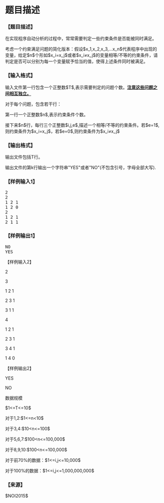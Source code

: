 # 题目描述


<h3>
【题目描述】
</h3>
<p>
在实现程序自动分析的过程中，常常需要判定一些约束条件是否能被同时满足。
</p>
<p>
考虑一个约束满足问题的简化版本：假设$x_1,x_2,x_3,...x_n$代表程序中出现的变量，给定$n$个形如$x_i=x_j$或者$x_i≠x_j$的变量相等/不等的约束条件，请判定是否可以分别为每一个变量赋予恰当的值，使得上述条件同时被满足。
</p>
<h3>
【输入格式】
</h3>
<p>
输入文件第一行包含一个正整数$T$,表示需要判定的问题个数。<strong><u>注意这些问题之间相互独立。</u></strong> 
</p>
<p>
对于每个问题，包含若干行：
</p>
<p>
第一行一个正整数$n$,表示约束条件个数。
</p>
<p>
接下来$n$行，每行三个正整数$i,j,e$,描述一个相等/不等的约束条件。若$e=1$,则约束条件为$x_i=x_j$，若$e=0$,则约束条件为$x_i≠x_j$
</p>
<h3>
【输出格式】
</h3>
<p>
输出文件包括T行。
</p>
<p>
输出文件的第k行输出一个字符串&#34;YES&#34;或者&#34;NO&#34;(不包含引号，字母全部大写).
</p>
<h3>
【样例输入1】
</h3>
<pre>2
2
1 2 1
1 2 0
2
1 2 1
2 1 1
</pre>
<h3>
【样例输出1】
</h3>
<pre>NO
YES</pre>
<p>
【样例输入2】
</p>
<p>
2
</p>
<p>
3
</p>
<p>
1 2 1
</p>
<p>
2 3 1
</p>
<p>
3 1 1
</p>
<p>
4
</p>
<p>
1 2 1
</p>
<p>
2 3 1
</p>
<p>
3 4 1
</p>
<p>
1 4 0
</p>
<p>
【样例输出2】
</p>
<p>
YES
</p>
<p>
NO
</p>
<p>
数据规模
</p>
<p>
$1&lt;=T&lt;=10$
</p>
<p>
对于1,2:$1&lt;=n&lt;10$
</p>
<p>
对于3,4:$10&lt;n&lt;=100$
</p>
<p>
对于5,6,7:$100&lt;n&lt;=100,000$
</p>
<p>
对于8,9,10:$100&lt;n&lt;=100,000$
</p>
<p>
对于前70%的数据：$1&lt;=i,j&lt;=10,000$
</p>
<p>
对于100%的数据：$1&lt;=i,j&lt;=1,000,000,000$
</p>
<h3>
【来源】
</h3>
<p>
$NOI2015$
</p>
